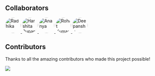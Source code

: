 ## Collaborators

<p>
  <a href="https://github.com/radhikaa027">
    <img src="https://avatars.githubusercontent.com/u/69537284?v=4" width="50" height="50" style="border-radius: 50%;" alt="Radhika" />
  </a>
  <a href="https://github.com/Harshita-Rupani29">
    <img src="https://avatars.githubusercontent.com/u/134504158?v=4" width="50" height="50" style="border-radius: 50%;" alt="Harshita Rupani" />
  </a>
  <a href="https://github.com/ananya1510">
    <img src="https://avatars.githubusercontent.com/u/134388191?v=4" width="50" height="50" style="border-radius: 50%;" alt="Ananya" />
  </a>
  <a href="https://github.com/rohit-kumar26">
    <img src="https://avatars.githubusercontent.com/u/87517223?v=4" width="50" height="50" style="border-radius: 50%;" alt="Rohit Kumar" />
  </a>
  <a href="https://github.com/deepanshu-agg">
    <img src="https://avatars.githubusercontent.com/u/133574153?v=4" width="50" height="50" style="border-radius: 50%;" alt="Deepanshu Aggarwal" />
  </a>
</p>


## Contributors

Thanks to all the amazing contributors who made this project possible!

<a href="https://github.com/JatinPhogat/Smart-India-Hackathon-2024-Project/graphs/contributors">
  <img src="https://contrib.rocks/image?repo=JatinPhogat/Smart-India-Hackathon-2024-Project" />
</a>
